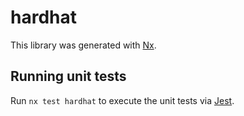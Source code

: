 # hardhat

This library was generated with [Nx](https://nx.dev).

## Running unit tests

Run `nx test hardhat` to execute the unit tests via [Jest](https://jestjs.io).
